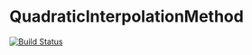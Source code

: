 # QuadraticInterpolationMethod

[![Build Status](https://github.com/hyrodium/QuadraticInterpolationMethod.jl/actions/workflows/CI.yml/badge.svg?branch=main)](https://github.com/hyrodium/QuadraticInterpolationMethod.jl/actions/workflows/CI.yml?query=branch%3Amain)

